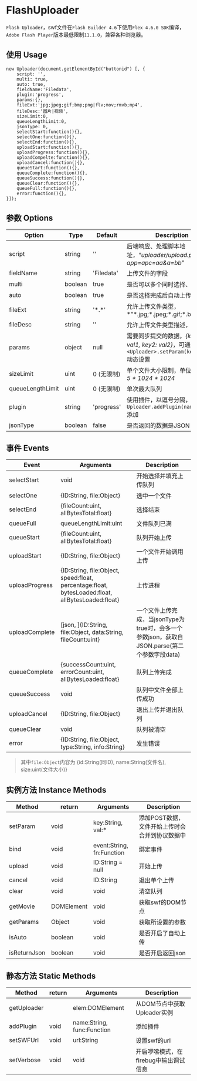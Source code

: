 FlashUploader
=============

`Flash Uploader`，swf文件在`Flash Builder 4.6`下使用`Flex 4.6.0 SDK`编译，`Adobe Flash Player`版本最低限制`11.1.0`，兼容各种浏览器。

## 使用 Usage

```
new Uploader(document.getElementById("buttonid") [, {
    script: '',
    multi: true,
    auto: true,
	fieldName:'Filedata',
    plugin:'progress',
    params:{},
    fileExt:'jpg;jpeg;gif;bmp;png|flv;mov;rmvb;mp4',
    fileDesc:'图片|视频',
    sizeLimit:0,
    queueLengthLimit:0,
	jsonType: 0,
	selectStart:function(){},
    selectOne:function(){},
    selectEnd:function(){},
    uploadStart:function(){},
    uploadProgress:function(){},
    uploadCompelte:function(){},
    uploadCancel:function(){},
    queueStart:function(){},
    queueComplete:function(){},
    queueSuccess:function(){},
    queueClear:function(){},
    queueFull:function(){},
    error:function(){},
}]);
```

## 参数 Options

 Option          | Type     | Default    | Description
-----------------|----------|------------|-------------
script           | string   | ''         | 后端响应、处理脚本地址，*"uploader/upload.php?app=apc=aa&a=bb"*
fieldName        | string   | 'Filedata' | 上传文件的字段
multi            | boolean  | true       | 是否可以多个同时选择、上传
auto             | boolean  | true       | 是否选择完成后自动上传
fileExt          | string   | '\*.\*'    | 允许上传文件类型，*"\*.jpg;\*.jpeg;\*.gif;\*.bmp;\*.png|\*.flv;\*.mov;\*.rmvb;\*.mp4"*
fileDesc         | string   | ''         | 允许上传文件类型描述，*"图片|视频"*
params           | object   | null       | 需要同步提交的数据，*{key1: val1, key2: val2}*，可通过`<Uploader>.setParam(key, val)`动态设置
sizeLimit        | uint     | 0 (无限制)  | 单个文件大小限制，单位B，*5M = 5 * 1024 * 1024*
queueLengthLimit | uint     | 0 (无限制)  | 单次最大队列
plugin           | string   | 'progress' | 使用插件，以逗号分隔，插件通过`Uploader.addPlugin(name, func)`添加
jsonType         | boolean  | false      | 是否返回的数据是JSON

## 事件 Events

Event          | Arguments | Description
---------------|-----------|-------------
selectStart    | void      | 开始选择并填充上传队列
selectOne      | {ID:String, file:Object} | 选中一个文件
selectEnd      | {fileCount:uint, allBytesTotal:float} | 选择结束
queueFull      | queueLengthLimit:uint | 文件队列已满
queueStart     | {fileCount:uint, allBytesTotal:float} | 队列开始上传
uploadStart    | {ID:String, file:Object} | 一个文件开始调用上传
uploadProgress | {ID:String, file:Object, speed:float, percentage:float, bytesLoaded:float, allBytesLoaded:float}     | 上传进程
uploadComplete | [json, ]{ID:String, file:Object, data:String, fileCount:uint} | 一个文件上传完成，当jsonType为true时，会多一个参数json，获取自JSON.parse(第二个参数字段data)
queueComplete  | {successCount:uint, errorCount:uint, allBytesLoaded:float} | 队列上传完成
queueSuccess   | void      | 队列中文件全部上传成功
uploadCancel   | {ID:String, file:Object} | 退出上传并退出队列
queueClear     | void      | 队列被清空
error          | {ID:String, file:Object, type:String, info:String} | 发生错误

> 其中`file:Object`内容为 {id:String(同ID), name:String(文件名), size:uint(文件大小)}

## 实例方法 Instance Methods

Method       | return     | Arguments | Description
-------------|------------|-----------|-------------
setParam     | void       | key:String, val:* | 添加POST数据，文件开始上传时会合并到协议数据中
bind         | void       | event:String, fn:Function | 绑定事件
upload       | void       | ID:String = null | 开始上传
cancel       | void       | ID:String | 退出单个上传
clear        | void       | void      | 清空队列
getMovie     | DOMElement | void      | 获取swf的DOM节点
getParams    | Object     | void       | 获取所设置的参数
isAuto       | boolean    | void      | 是否开启了自动上传
isReturnJson | boolean    | void      | 是否开启返回json

## 静态方法 Static Methods

Method      | return     | Arguments | Description
------------|------------|-----------|-------------
getUploader | <Uploader> | elem:DOMElement | 从DOM节点中获取Uploader实例
addPlugin   | void       | name:String, func:Function | 添加插件
setSWFUrl   | void       | url:String | 设置swf的url
setVerbose  | void       | void      | 开启啰嗦模式，在firebug中输出调试信息



